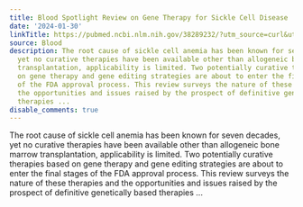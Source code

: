 ```yaml
---
title: Blood Spotlight Review on Gene Therapy for Sickle Cell Disease
date: '2024-01-30'
linkTitle: https://pubmed.ncbi.nlm.nih.gov/38289232/?utm_source=curl&utm_medium=rss&utm_campaign=journals&utm_content=7603509&fc=None&ff=20240131170545&v=2.18.0
source: Blood
description: The root cause of sickle cell anemia has been known for seven decades,
  yet no curative therapies have been available other than allogeneic bone marrow
  transplantation, applicability is limited. Two potentially curative therapies based
  on gene therapy and gene editing strategies are about to enter the final stages
  of the FDA approval process. This review surveys the nature of these therapies and
  the opportunities and issues raised by the prospect of definitive genetically based
  therapies ...
disable_comments: true
---
```

The root cause of sickle cell anemia has been known for seven decades, yet no curative therapies have been available other than allogeneic bone marrow transplantation, applicability is limited. Two potentially curative therapies based on gene therapy and gene editing strategies are about to enter the final stages of the FDA approval process. This review surveys the nature of these therapies and the opportunities and issues raised by the prospect of definitive genetically based therapies ...